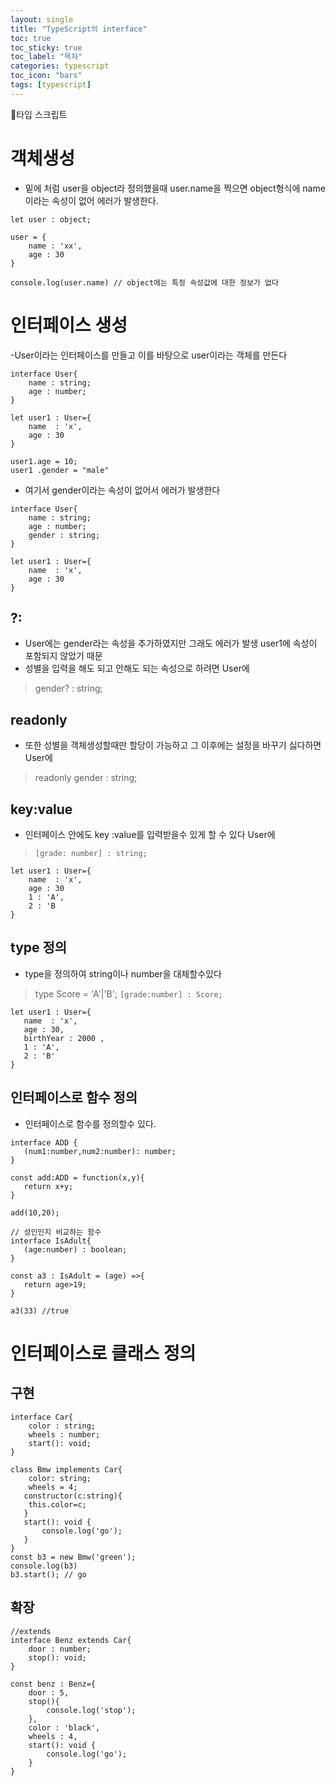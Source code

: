 ```yaml
---
layout: single
title: "TypeScript의 interface"
toc: true
toc_sticky: true
toc_label: "목차"
categories: typescript
toc_icon: "bars"
tags: [typescript]
---
```


📘타입 스크립트

# 객체생성
- 밑에 처럼 user을 object라 정의했을때 user.name을 찍으면 object형식에 name이라는 속성이 없어 에러가 발생한다.
```
let user : object;

user = {
    name : 'xx',
    age : 30
}

console.log(user.name) // object에는 특정 속성값에 대한 정보가 없다
```

# 인터페이스 생성
-User이라는 인터페이스를 만들고 이를 바탕으로 user이라는 객체를 만든다
```
interface User{
    name : string;
    age : number;
}

let user1 : User={
    name  : 'x',
    age : 30
}

user1.age = 10;
user1 .gender = "male"
```
- 여기서 gender이라는 속성이 없어서 에러가 발생한다

```
interface User{
    name : string;
    age : number;
    gender : string;
}

let user1 : User={
    name  : 'x',
    age : 30
}
```

## ?:
- User에는 gender라는 속성을 추가하였지만 그래도 에러가 발생 user1에 속성이 포함되지 않았기 때문
- 성별을 입력을 해도 되고 안해도 되는 속성으로 하려면 User에
> gender? : string;
 
 ## readonly
 - 또한 성별을 객체생성할때만 할당이 가능하고 그 이후에는 설정을 바꾸기 싫다하면 User에
 > readonly gender : string;

## key:value
 - 인터페이스 안에도 key :value를 입력받을수 있게 할 수 있다 User에
 > ```[grade: number] : string;```
```
let user1 : User={
    name  : 'x',
    age : 30
    1 : 'A',
    2 : 'B 
}
 ```
## type 정의
 - type을 정의하여 string이나 number을 대체할수있다
 > type Score = 'A'|'B';
 > ``` [grade:number] : Score; ```
 ```
 let user1 : User={
    name  : 'x',
    age : 30,
    birthYear : 2000 ,
    1 : 'A',
    2 : 'B'
}
 ```


 ## 인터페이스로 함수 정의  
 - 인터페이스로 함수를 정의할수 있다.
 ```
interface ADD {
    (num1:number,num2:number): number;
}

const add:ADD = function(x,y){
    return x+y;
}

add(10,20);

// 성인인지 비교하는 함수
interface IsAdult{
    (age:number) : boolean;
}

const a3 : IsAdult = (age) =>{
    return age>19;
}

a3(33) //true
```

# 인터페이스로 클래스 정의
 
## 구현
```
interface Car{
    color : string;
    wheels : number;
    start(): void;
}

class Bmw implements Car{
    color: string;
    wheels = 4;
   constructor(c:string){
    this.color=c;
   } 
   start(): void {
       console.log('go');
   }
}
const b3 = new Bmw('green');
console.log(b3)
b3.start(); // go
```
## 확장
```
//extends
interface Benz extends Car{
    door : number;
    stop(): void;
}

const benz : Benz={
    door : 5,
    stop(){
        console.log('stop');
    },
    color : 'black',
    wheels : 4,
    start(): void {
        console.log('go');
    }
}
```